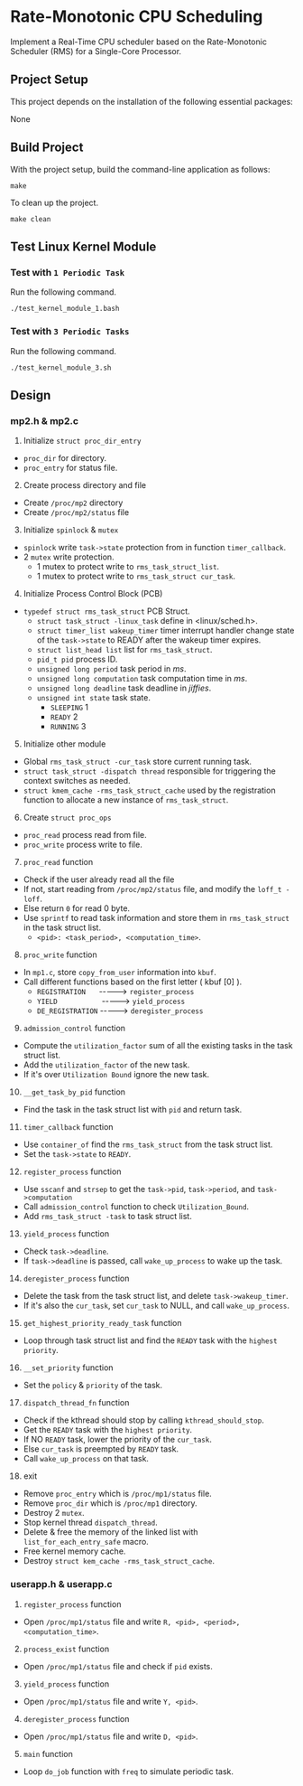 # Rate-Monotonic CPU Scheduling

Implement a Real-Time CPU scheduler based on the Rate-Monotonic Scheduler (RMS) 
for a Single-Core Processor.

## Project Setup
This project depends on the installation of the following essential packages:

None

## Build Project
With the project setup, build the command-line application as follows:
```
make
```

To clean up the project.
```
make clean
```

## Test Linux Kernel Module
### Test with `1 Periodic Task`
Run the following command.
```
./test_kernel_module_1.bash
```

### Test with `3 Periodic Tasks`
Run the following command.
```
./test_kernel_module_3.sh
```

## Design

### mp2.h & mp2.c

1. Initialize `struct proc_dir_entry`
- `proc_dir` for directory.
- `proc_entry` for status file.

2. Create process directory and file
- Create `/proc/mp2` directory
- Create `/proc/mp2/status` file

3. Initialize `spinlock` & `mutex`
- `spinlock` write `task->state` protection from in function `timer_callback`.
- 2 `mutex` write protection.
  - 1 mutex to protect write to `rms_task_struct_list`.
  - 1 mutex to protect write to `rms_task_struct cur_task`.

4. Initialize Process Control Block (PCB)
- `typedef struct rms_task_struct` PCB Struct.
  - `struct task_struct -linux_task` define in \<linux/sched.h\>.
  - `struct timer_list wakeup_timer` timer interrupt handler change state of the 
  `task->state` to READY after the wakeup timer expires.
  - `struct list_head list` list for `rms_task_struct`.
  - `pid_t pid` process ID.
  - `unsigned long period` task period in _ms_.
  - `unsigned long computation` task computation time in _ms_.
  - `unsigned long deadline` task deadline in _jiffies_.
  - `unsigned int state` task state.
    - `SLEEPING` 1
    - `READY` 2
    - `RUNNING` 3

5. Initialize other module
- Global `rms_task_struct -cur_task` store current running task.
- `struct task_struct -dispatch thread` responsible for triggering the context 
switches as needed.
- `struct kmem_cache -rms_task_struct_cache` used by the registration function 
to allocate a new instance of `rms_task_struct`.

6. Create `struct proc_ops`
- `proc_read` process read from file.
- `proc_write` process write to file.

7. `proc_read` function
- Check if the user already read all the file
- If not, start reading from `/proc/mp2/status` file, and modify the 
`loff_t -loff`.
- Else return `0` for read 0 byte.
- Use `sprintf` to read task information and store them in `rms_task_struct` 
in the task struct list.
  - `<pid>: <task_period>, <computation_time>`.

8. `proc_write` function
- In `mp1.c`, store `copy_from_user` information into `kbuf`.
- Call different functions based on the first letter ( kbuf [0] ).
  - `REGISTRATION` &nbsp;&nbsp;&nbsp;&nbsp; -----> `register_process`
  - `YIELD` &nbsp;&nbsp;&nbsp;&nbsp;&nbsp;&nbsp;&nbsp;&nbsp;&nbsp;&nbsp;&nbsp;&nbsp;&nbsp;&nbsp;&nbsp;&nbsp;&nbsp;&nbsp; -----> `yield_process`
  - `DE_REGISTRATION` -----> `deregister_process`

9. `admission_control` function
- Compute the `utilization_factor` sum of all the existing tasks in the task 
struct list.
- Add the `utilization_factor` of the new task.
- If it's over `Utilization Bound` ignore the new task.

10. `__get_task_by_pid` function
- Find the task in the task struct list with `pid` and return task.

11. `timer_callback` function
- Use `container_of` find the `rms_task_struct` from the task struct list.
- Set the `task->state` to `READY`.

12. `register_process` function
- Use `sscanf` and `strsep` to get the `task->pid`, `task->period`, 
and `task->computation`
- Call `admission_control` function to check `Utilization_Bound`.
- Add `rms_task_struct -task` to task struct list.

13. `yield_process` function
- Check `task->deadline`.
- If `task->deadline` is passed, call `wake_up_process` to wake up the task.

14. `deregister_process` function
- Delete the task from the task struct list, and delete `task->wakeup_timer`.
- If it's also the `cur_task`, set `cur_task` to NULL, and call 
`wake_up_process`.

15. `get_highest_priority_ready_task` function
- Loop through task struct list and find the `READY` task with the 
`highest priority`.

16. `__set_priority` function
- Set the `policy` & `priority` of the task.

17. `dispatch_thread_fn` function
- Check if the kthread should stop by calling `kthread_should_stop`.
- Get the `READY` task with the `highest priority`.
- If NO `READY` task, lower the priority of the `cur_task`.
- Else `cur_task` is preempted by `READY` task.
- Call `wake_up_process` on that task.

18. exit
- Remove `proc_entry` which is `/proc/mp1/status` file.
- Remove `proc_dir` which is `/proc/mp1` directory.
- Destroy 2 `mutex`.
- Stop kernel thread `dispatch_thread`.
- Delete & free the memory of the linked list with `list_for_each_entry_safe` 
macro.
- Free kernel memory cache.
- Destroy `struct kem_cache -rms_task_struct_cache`.

### userapp.h & userapp.c

1. `register_process` function
- Open `/proc/mp1/status` file and write `R, <pid>, <period>, <computation_time>`.

2. `process_exist` function
- Open `/proc/mp1/status` file and check if `pid` exists.

3. `yield_process` function
- Open `/proc/mp1/status` file and write `Y, <pid>`.

4. `deregister_process` function
- Open `/proc/mp1/status` file and write `D, <pid>`.

5. `main` function
- Loop `do_job` function with `freq` to simulate periodic task.
